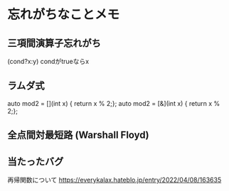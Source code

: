 # 忘れがちなことメモ
## 三項間演算子忘れがち 
(cond?x:y) condがtrueならx 

## ラムダ式
auto mod2 = [](int x) { return x % 2;};
auto mod2 = [&](int x) { return x % 2;};

## 全点間対最短路 (Warshall Floyd)

## 当たったバグ
再帰関数について
https://everykalax.hateblo.jp/entry/2022/04/08/163635